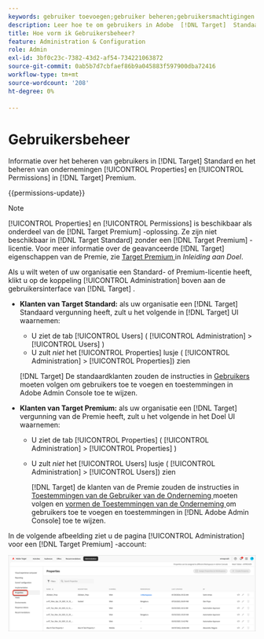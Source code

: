 ```yaml
---
keywords: gebruiker toevoegen;gebruiker beheren;gebruikersmachtigingen
description: Leer hoe te om gebruikers in Adobe  [!DNL Target]  Standaard te beheren en ondernemingseigenschappen en toestemmingen in Adobe  [!DNL Target]  Premium te beheren.
title: Hoe vorm ik Gebruikersbeheer?
feature: Administration & Configuration
role: Admin
exl-id: 3bf0c23c-7382-43d2-af54-734221063872
source-git-commit: 0ab5b7d7cbfaef86b9a045883f597900dba72416
workflow-type: tm+mt
source-wordcount: '208'
ht-degree: 0%

---
```


# Gebruikersbeheer

Informatie over het beheren van gebruikers in [!DNL Target] Standard en het beheren van ondernemingen [!UICONTROL Properties] en [!UICONTROL Permissions] in [!DNL Target] Premium.

{{permissions-update}}

>[!NOTE]
>
>[!UICONTROL Properties] en [!UICONTROL Permissions] is beschikbaar als onderdeel van de [!DNL Target Premium] -oplossing. Ze zijn niet beschikbaar in [!DNL Target Standard] zonder een [!DNL Target Premium] -licentie. Voor meer informatie over de geavanceerde [!DNL Target] eigenschappen van de Premie, zie [ Target Premium ](/help/main/c-intro/intro.md#premium) in *Inleiding aan Doel*.

Als u wilt weten of uw organisatie een Standard- of Premium-licentie heeft, klikt u op de koppeling [!UICONTROL Administration] boven aan de gebruikersinterface van [!DNL Target] .

* **Klanten van Target Standard:** als uw organisatie een [!DNL Target] Standaard vergunning heeft, zult u het volgende in [!DNL Target] UI waarnemen:

   * U ziet de tab [!UICONTROL Users] ( [!UICONTROL Administration] > [!UICONTROL Users] )
   * U zult *niet* het [!UICONTROL Properties] lusje ( [!UICONTROL Administration] > [!UICONTROL Properties]) zien

  [!DNL Target] De standaardklanten zouden de instructies in [ Gebruikers ](/help/main/administrating-target/c-user-management/c-user-management/user-management.md) moeten volgen om gebruikers toe te voegen en toestemmingen in Adobe Admin Console toe te wijzen.

* **Klanten van Target Premium:** als uw organisatie een [!DNL Target] vergunning van de Premie heeft, zult u het volgende in het Doel UI waarnemen:

   * U ziet de tab [!UICONTROL Properties] ( [!UICONTROL Administration] > [!UICONTROL Properties] )
   * U zult *niet* het [!UICONTROL Users] lusje ( [!UICONTROL Administration] > [!UICONTROL Users]) zien

     [!DNL Target] de klanten van de Premie zouden de instructies in [ Toestemmingen van de Gebruiker van de Onderneming ](/help/main/administrating-target/c-user-management/property-channel/property-channel.md#concept_E396B16FA2024ADBA27BC056138F9838) moeten volgen en [ vormen de Toestemmingen van de Onderneming ](/help/main/administrating-target/c-user-management/property-channel/properties-overview.md#concept_22F2855DBF0D4754B9460F5D68749C71) om gebruikers toe te voegen en toestemmingen in [!DNL Adobe Admin Console] toe te wijzen.

In de volgende afbeelding ziet u de pagina [!UICONTROL Administration] voor een [!DNL Target Premium] -account:

![ lusje van het Beleid ](/help/main/administrating-target/assets/premium.png)
